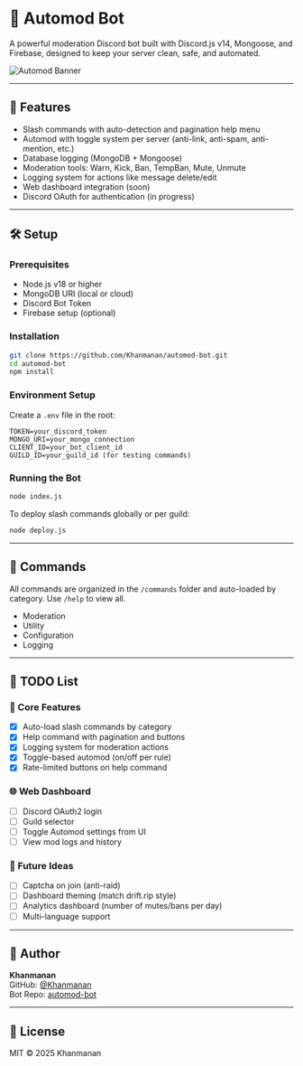 # 🤖 Automod Bot

A powerful moderation Discord bot built with Discord.js v14, Mongoose, and Firebase, designed to keep your server clean, safe, and automated.

![Automod Banner](https://cwkbot.fun/botbanner.png)

---

## 🚀 Features

- Slash commands with auto-detection and pagination help menu
- Automod with toggle system per server (anti-link, anti-spam, anti-mention, etc.)
- Database logging (MongoDB + Mongoose)
- Moderation tools: Warn, Kick, Ban, TempBan, Mute, Unmute
- Logging system for actions like message delete/edit
- Web dashboard integration (soon)
- Discord OAuth for authentication (in progress)

---

## 🛠 Setup

### Prerequisites

- Node.js v18 or higher
- MongoDB URI (local or cloud)
- Discord Bot Token
- Firebase setup (optional)

### Installation

```bash
git clone https://github.com/Khanmanan/automod-bot.git
cd automod-bot
npm install
```

### Environment Setup

Create a `.env` file in the root:

```env
TOKEN=your_discord_token
MONGO_URI=your_mongo_connection
CLIENT_ID=your_bot_client_id
GUILD_ID=your_guild_id (for testing commands)
```

### Running the Bot

```bash
node index.js
```

To deploy slash commands globally or per guild:

```bash
node deploy.js
```

---

## 🧩 Commands

All commands are organized in the `/commands` folder and auto-loaded by category. Use `/help` to view all.

- Moderation
- Utility
- Configuration
- Logging

---

## 📌 TODO List

### 🔧 Core Features

- [x] Auto-load slash commands by category
- [x] Help command with pagination and buttons
- [x] Logging system for moderation actions
- [x] Toggle-based automod (on/off per rule)
- [x] Rate-limited buttons on help command

### 🌐 Web Dashboard

- [ ] Discord OAuth2 login
- [ ] Guild selector
- [ ] Toggle Automod settings from UI
- [ ] View mod logs and history

### 🧪 Future Ideas

- [ ] Captcha on join (anti-raid)
- [ ] Dashboard theming (match drift.rip style)
- [ ] Analytics dashboard (number of mutes/bans per day)
- [ ] Multi-language support

---

## 👤 Author

**Khanmanan**  
GitHub: [@Khanmanan](https://github.com/Khanmanan)  
Bot Repo: [automod-bot](https://github.com/Khanmanan/automod-bot)

---

## 📜 License

MIT © 2025 Khanmanan
